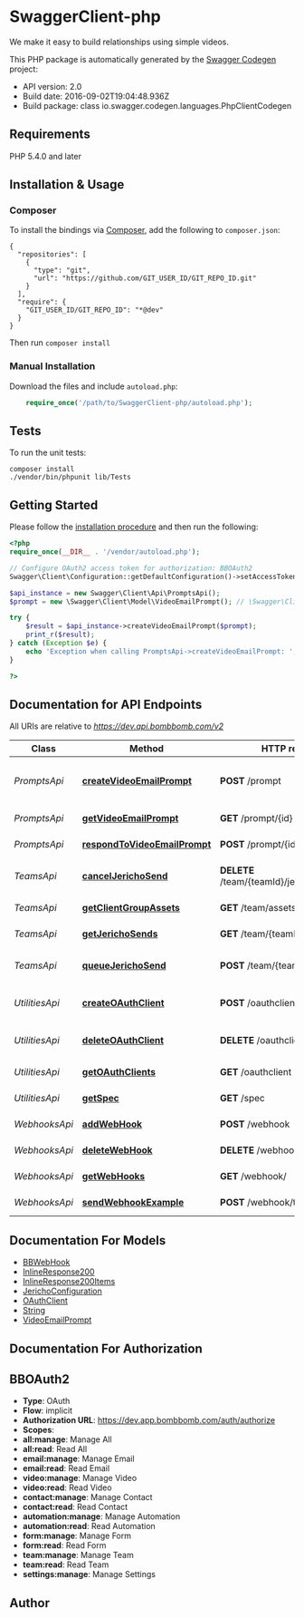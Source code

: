 # SwaggerClient-php
We make it easy to build relationships using simple videos.

This PHP package is automatically generated by the [Swagger Codegen](https://github.com/swagger-api/swagger-codegen) project:

- API version: 2.0
- Build date: 2016-09-02T19:04:48.936Z
- Build package: class io.swagger.codegen.languages.PhpClientCodegen

## Requirements

PHP 5.4.0 and later

## Installation & Usage
### Composer

To install the bindings via [Composer](http://getcomposer.org/), add the following to `composer.json`:

```
{
  "repositories": [
    {
      "type": "git",
      "url": "https://github.com/GIT_USER_ID/GIT_REPO_ID.git"
    }
  ],
  "require": {
    "GIT_USER_ID/GIT_REPO_ID": "*@dev"
  }
}
```

Then run `composer install`

### Manual Installation

Download the files and include `autoload.php`:

```php
    require_once('/path/to/SwaggerClient-php/autoload.php');
```

## Tests

To run the unit tests:

```
composer install
./vendor/bin/phpunit lib/Tests
```

## Getting Started

Please follow the [installation procedure](#installation--usage) and then run the following:

```php
<?php
require_once(__DIR__ . '/vendor/autoload.php');

// Configure OAuth2 access token for authorization: BBOAuth2
Swagger\Client\Configuration::getDefaultConfiguration()->setAccessToken('YOUR_ACCESS_TOKEN');

$api_instance = new Swagger\Client\Api\PromptsApi();
$prompt = new \Swagger\Client\Model\VideoEmailPrompt(); // \Swagger\Client\Model\VideoEmailPrompt | The Video Email Prompt to be created

try {
    $result = $api_instance->createVideoEmailPrompt($prompt);
    print_r($result);
} catch (Exception $e) {
    echo 'Exception when calling PromptsApi->createVideoEmailPrompt: ', $e->getMessage(), PHP_EOL;
}

?>
```

## Documentation for API Endpoints

All URIs are relative to *https://dev.api.bombbomb.com/v2*

Class | Method | HTTP request | Description
------------ | ------------- | ------------- | -------------
*PromptsApi* | [**createVideoEmailPrompt**](docs/Api/PromptsApi.md#createvideoemailprompt) | **POST** /prompt | Prompts user to send a video
*PromptsApi* | [**getVideoEmailPrompt**](docs/Api/PromptsApi.md#getvideoemailprompt) | **GET** /prompt/{id} | Gets a prompt
*PromptsApi* | [**respondToVideoEmailPrompt**](docs/Api/PromptsApi.md#respondtovideoemailprompt) | **POST** /prompt/{id}/response | Respond to a prompt
*TeamsApi* | [**cancelJerichoSend**](docs/Api/TeamsApi.md#canceljerichosend) | **DELETE** /team/{teamId}/jericho/{jerichoId} | Cancel a Jericho Send
*TeamsApi* | [**getClientGroupAssets**](docs/Api/TeamsApi.md#getclientgroupassets) | **GET** /team/assets/ | Lists team assets
*TeamsApi* | [**getJerichoSends**](docs/Api/TeamsApi.md#getjerichosends) | **GET** /team/{teamId}/jericho | List Jericho Sends
*TeamsApi* | [**queueJerichoSend**](docs/Api/TeamsApi.md#queuejerichosend) | **POST** /team/{teamId}/jericho | Creates a Jericho send.
*UtilitiesApi* | [**createOAuthClient**](docs/Api/UtilitiesApi.md#createoauthclient) | **POST** /oauthclient | Create an OAuth Client
*UtilitiesApi* | [**deleteOAuthClient**](docs/Api/UtilitiesApi.md#deleteoauthclient) | **DELETE** /oauthclient/{id} | Delete an OAuth Client
*UtilitiesApi* | [**getOAuthClients**](docs/Api/UtilitiesApi.md#getoauthclients) | **GET** /oauthclient | Lists OAuth Clients
*UtilitiesApi* | [**getSpec**](docs/Api/UtilitiesApi.md#getspec) | **GET** /spec | Describes this api
*WebhooksApi* | [**addWebHook**](docs/Api/WebhooksApi.md#addwebhook) | **POST** /webhook | Add Webhook
*WebhooksApi* | [**deleteWebHook**](docs/Api/WebhooksApi.md#deletewebhook) | **DELETE** /webhook/{hookId} | Deletes Webhook
*WebhooksApi* | [**getWebHooks**](docs/Api/WebhooksApi.md#getwebhooks) | **GET** /webhook/ | Lists Webhooks
*WebhooksApi* | [**sendWebhookExample**](docs/Api/WebhooksApi.md#sendwebhookexample) | **POST** /webhook/test | Sends test Webhook


## Documentation For Models

 - [BBWebHook](docs/Model/BBWebHook.md)
 - [InlineResponse200](docs/Model/InlineResponse200.md)
 - [InlineResponse200Items](docs/Model/InlineResponse200Items.md)
 - [JerichoConfiguration](docs/Model/JerichoConfiguration.md)
 - [OAuthClient](docs/Model/OAuthClient.md)
 - [String](docs/Model/String.md)
 - [VideoEmailPrompt](docs/Model/VideoEmailPrompt.md)


## Documentation For Authorization


## BBOAuth2

- **Type**: OAuth
- **Flow**: implicit
- **Authorization URL**: https://dev.app.bombbomb.com/auth/authorize
- **Scopes**: 
 - **all:manage**: Manage All
 - **all:read**: Read All
 - **email:manage**: Manage Email
 - **email:read**: Read Email
 - **video:manage**: Manage Video
 - **video:read**: Read Video
 - **contact:manage**: Manage Contact
 - **contact:read**: Read Contact
 - **automation:manage**: Manage Automation
 - **automation:read**: Read Automation
 - **form:manage**: Manage Form
 - **form:read**: Read Form
 - **team:manage**: Manage Team
 - **team:read**: Read Team
 - **settings:manage**: Manage Settings


## Author




